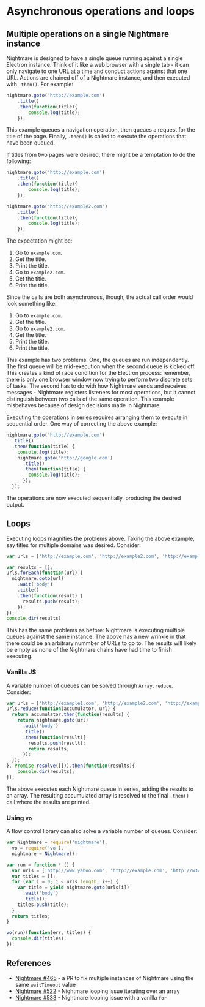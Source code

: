 # Asynchronous operations and loops

## Multiple operations on a single Nightmare instance
Nightmare is designed to have a single queue running against a single Electron instance.  Think of it like a web browser with a single tab - it can only navigate to one URL at a time and conduct actions against that one URL.  Actions are chained off of a Nightmare instance, and then executed with `.then()`.  For example:

```js
nightmare.goto('http://example.com')
    .title()
    .then(function(title){
        console.log(title);
    });
```

This example queues a navigation operation, then queues a request for the title of the page.  Finally, `.then()` is called to execute the operations that have been queued.

If titles from two pages were desired, there might be a temptation to do the following:

```js
nightmare.goto('http://example.com')
    .title()
    .then(function(title){
        console.log(title);
    });

nightmare.goto('http://example2.com')
    .title()
    .then(function(title){
        console.log(title);
    });
```
The expectation might be:

1. Go to `example.com`.
1. Get the title.
1. Print the title.
1. Go to `example2.com`.
1. Get the title.
1. Print the title.

Since the calls are both asynchronous, though, the actual call order would look something like:

1. Go to `example.com`.
1. Get the title.
1. Go to `example2.com`.
1. Get the title.
1. Print the title.
1. Print the title.

This example has two problems.  One, the queues are run independently.  The first queue will be mid-execution when the second queue is kicked off.  This creates a kind of race condition for the Electron process: remember, there is only one browser window now trying to perform two discrete sets of tasks.  The second has to do with how Nightmare sends and receives messages - Nightmare registers listeners for most operations, but it cannot distinguish between two calls of the same operation.  This example misbehaves because of design decisions made in Nightmare.

Executing the operations in series requires arranging them to execute in sequential order.  One way of correcting the above example:

```js
nightmare.goto('http://example.com')
  .title()
  .then(function(title) {
    console.log(title);
    nightmare.goto('http://google.com')
      .title()
      .then(function(title) {
        console.log(title);
      });
  });
```
The operations are now executed sequentially, producing the desired output.

## Loops
Executing loops magnifies the problems above.  Taking the above example, say titles for multiple domains was desired.  Consider:

```js
var urls = ['http://example.com', 'http://example2.com', 'http://example3.com'];

var results = [];
urls.forEach(function(url) {
  nightmare.goto(url)
    .wait('body')
    .title()
    .then(function(result) {
      results.push(result);
    });
});
console.dir(results)
```

This has the same problems as before: Nightmare is executing multiple queues against the same instance.  The above has a new wrinkle in that there could be an arbitrary nummber of URLs to go to.  The results will likely be empty as none of the Nightmare chains have had time to finish executing.

### Vanilla JS
A variable number of queues can be solved through `Array.reduce`.  Consider:

```js
var urls = ['http://example1.com', 'http://example2.com', 'http://example3.com'];
urls.reduce(function(accumulator, url) {
  return accumulator.then(function(results) {
    return nightmare.goto(url)
      .wait('body')
      .title()
      .then(function(result){
        results.push(result);
        return results;
      });
  });
}, Promise.resolve([])).then(function(results){
    console.dir(results);
});
```
The above executes each Nightmare queue in series, adding the results to an array.  The resulting accumulated array is resolved to the final `.then()` call where the results are printed.

### Using `vo`
A flow control library can also solve a variable number of queues.  Consider:

```js
var Nightmare = require('nightmare'),
  vo = require('vo'),
  nightmare = Nightmare();

var run = function * () {
  var urls = ['http://www.yahoo.com', 'http://example.com', 'http://w3c.org'];
  var titles = [];
  for (var i = 0; i < urls.length; i++) {
    var title = yield nightmare.goto(urls[i])
      .wait('body')
      .title();
    titles.push(title);
  }
  return titles;
}

vo(run)(function(err, titles) {
  console.dir(titles);
});
```


## References
- [Nightmare #465](https://github.com/segmentio/nightmare/pull/465) - a PR to fix multiple instances of Nightmare using the same `waitTimeout` value
- [Nightmare #522](https://github.com/segmentio/nightmare/issues/522) - Nightmare looping issue iterating over an array
- [Nightmare #533](https://github.com/segmentio/nightmare/issues/533) - Nightmare looping issue with a vanilla `for`
